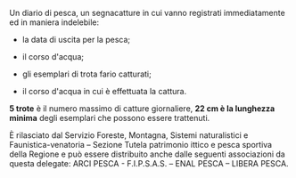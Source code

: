 Un diario di pesca, un segnacatture in cui vanno registrati immediatamente ed in maniera indelebile:

- la data di uscita per la pesca;

- il corso d'acqua;

- gli esemplari di trota fario catturati;

- il corso d'acqua in cui è effettuata la cattura.

**5 trote** è il numero massimo di catture giornaliere, **22 cm è la lunghezza minima** degli esemplari che possono essere trattenuti.

È rilasciato dal Servizio Foreste, Montagna, Sistemi naturalistici e Faunistica-venatoria – Sezione Tutela patrimonio ittico e pesca sportiva della Regione e può essere distribuito anche dalle seguenti associazioni da questa delegate: ARCI PESCA - F.I.P.S.A.S. – ENAL PESCA – LIBERA PESCA. 
